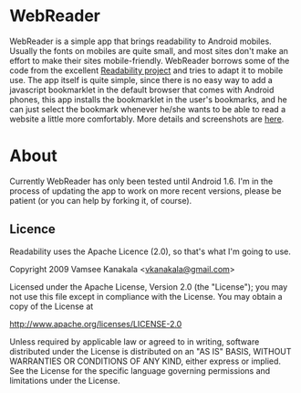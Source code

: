 # WebReader

WebReader is a simple app that brings readability to Android mobiles. Usually the fonts on mobiles are quite small, and most sites don't make an effort to make their sites mobile-friendly. WebReader borrows some of the code from the excellent [Readability project](http://lab.arc90.com/experiments/readability/) and tries to adapt it to mobile use. The app itself is quite simple, since there is no easy way to add a javascript bookmarklet in the default browser that comes with Android phones, this app installs the bookmarklet in the user's bookmarks, and he can just select the bookmark whenever he/she wants to be able to read a website a little more comfortably. More details and screenshots are [here](http://webreader.vamsee.in). 

# About

Currently WebReader has only been tested until Android 1.6. I'm in the process of updating the app to work on more recent versions, please be patient (or you can help by forking it, of course).

## Licence

Readability uses the Apache Licence (2.0), so that's what I'm going to use.

Copyright 2009 Vamsee Kanakala &lt;vkanakala@gmail.com&gt;

Licensed under the Apache License, Version 2.0 (the "License");
you may not use this file except in compliance with the License.
You may obtain a copy of the License at
   
   http://www.apache.org/licenses/LICENSE-2.0

Unless required by applicable law or agreed to in writing, software
distributed under the License is distributed on an "AS IS" BASIS,
WITHOUT WARRANTIES OR CONDITIONS OF ANY KIND, either express or implied.
See the License for the specific language governing permissions and
limitations under the License.

